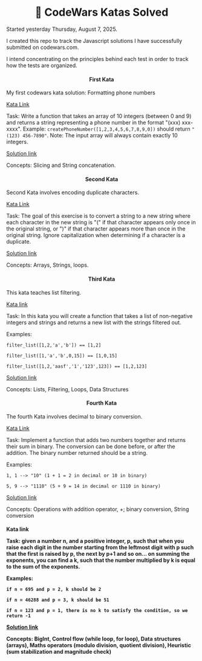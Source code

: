 <h1 align="center">🚀 CodeWars Katas Solved</h1>

Started yesterday Thursday, August 7, 2025.

I created this repo to track the Javascript solutions I have successfully submitted on codewars.com. 

I intend concentrating on the principles behind each test in order to track how the tests are organized. 

<h4 align="center">First Kata</h4>

My first codewars kata solution: Formatting phone numbers

[Kata Link](https://www.codewars.com/kata/525f50e3b73515a6db000b83/train/javascript)

Task: Write a function that takes an array of 10 integers (between 0 and 9) 
and returns a string representing a phone number in the format "(xxx) xxx-xxxx".
Example: ```createPhoneNumber([1,2,3,4,5,6,7,8,9,0])``` should return ```"(123) 456-7890"```.
Note: The input array will always contain exactly 10 integers.

[Solution link](js-files/phone_creator.js)

Concepts: Slicing and String concatenation. 

<h4 align="center">Second Kata</h4>

Second Kata involves encoding duplicate characters.

[Kata Link](https://www.codewars.com/kata/54b42f9314d9229fd6000d9c)

Task: The goal of this exercise is to convert a string to a new string 
where each character in the new string is "(" if that character appears 
only once in the original string, or ")" if that character appears 
more than once in the original string. Ignore capitalization when 
determining if a character is a duplicate. 

[Solution link](js-files/duplicate_encoder.js)

Concepts: Arrays, Strings, loops. 

<h4 align="center">Third Kata</h4>

This kata teaches list filtering. 

[Kata link](https://www.codewars.com/kata/53dbd5315a3c69eed20002dd/train/javascript)

Task: In this kata you will create a function that takes a list of non-negative 
integers and strings and returns a new list with the strings filtered out. 

Examples:

```filter_list([1,2,'a','b']) == [1,2]```

```filter_list([1,'a','b',0,15]) == [1,0,15]```

```filter_list([1,2,'aasf','1','123',123]) == [1,2,123]```

[Solution link](js-files/list_filtering.js)

Concepts: Lists, Filtering, Loops, Data Structures

<h4 align="center">Fourth Kata</h4>

The fourth Kata involves decimal to binary conversion. 

[Kata Link](https://www.codewars.com/kata/551f37452ff852b7bd000139/train/javascript)

Task: Implement a function that adds two numbers together and returns their sum in binary. The conversion can be done before, or after the addition. The binary number returned should be a string.

Examples: 

```1, 1 --> "10" (1 + 1 = 2 in decimal or 10 in binary)```

```5, 9 --> "1110" (5 + 9 = 14 in decimal or 1110 in binary)```

[Solution link](js-files/binary_addition.js)

Concepts: Operations with addition operator, +; binary conversion, String conversion

<h4 align="center>Fifth Kata</h4>

This fifth Kata uses computational mathematics to find the quotient of a number that can 
multiply the number such that the result would be equal to summing the exponentiation 
of each digit of the number progressively with a given positive p, such that each
exponentiation starts from the leftmost digit in the number and p increases by 1 progressively. 

[Kata link](https://www.codewars.com/kata/5552101f47fc5178b1000050/solutions/javascript)

Task: given a number n, and a positive integer, p, such that when you raise each digit
in the number starting from the leftmost digit with p such that the first is raised by p, the next by p+1 and so on... on summing the exponents, you can find a k, such that the number multiplied by k is equal to the sum of the exponents. 

Examples:

```if n = 695 and p = 2, k should be 2``` 

```if n = 46288 and p = 3, k should be 51```

```if n = 123 and p = 1, there is no k to satisfy the condition, so we return -1```

[Solution link]()

Concepts: BigInt, Control flow (while loop, for loop), Data structures (arrays), Maths operators (modulo division, quotient division), Heuristic (sum stabilization and magnitude check)  
